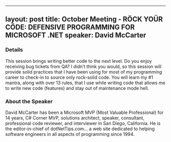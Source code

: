 

---
layout: post
title: October Meeting - RÖCK YOÜR CÖDE: DEFENSIVE PROGRAMMING FOR MICROSOFT .NET
speaker: David McCarter
---

### Details

This session brings writing better code to the next level. Do you enjoy receiving bug tickets from QA? I didn’t think you would, so this session will provide solid practices that I have been using for most of my programming career to check-in to source only rock-solid code. You will learn my #1 mantra, along with over 13 rules, that I use while writing code that allows me to write new code (features) and stay out of maintenance mode hell.

### About the Speaker

David McCarter has been a Microsoft MVP (Most Valuable Professional) for 14 years, C# Corner MVP, solutions architect, speaker, consultant, professional code reviewer, and interviewer in San Diego, California. He is the editor-in-chief of dotNetTips.com… a web site dedicated to helping software engineers in all aspects of programming since 1994.
